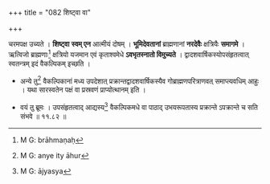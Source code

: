 +++
title = "082 शिष्ट्वा वा"

+++


चरमपक्ष उच्यते । **शिष्ट्वा** **स्वम् एन** आत्मीयं दोषम् । **भूमिदेवतानां** ब्राह्मणानां **नरदेवैः** क्षत्रियैः **समागमे** । ऋत्विजो ब्राह्मणाः[^११२] क्षत्रियो यजमान एवं कृताश्वमेधे **ऽवभृतस्नातो विमुच्यते** । द्वादशवार्षिकस्योपसंहृतत्वात् स्वतन्त्रम् इदं वैकल्पिकम् इच्छति । 


[^११२]:
     M G: brāhmaṇaḥ

- अन्ये तु[^११३] वैकल्पिकानां मध्य उपदेशात् प्रक्रान्तद्वादशवार्षिकस्यैव गोब्राह्मणपरित्राणवत् समाप्त्यवधिम् आहुः । यथा सारस्वतेन पक्षं वा प्रस्रवणं प्राप्योत्थानम् इति । 


[^११३]:
     M G: anye ity āhur

- वयं तु ब्रूमः । उपसंहृतत्वाद् आद्यस्य[^११४] वैकल्पिकमधे वा पाठाद् उभयरूपतास्य प्रक्रान्ते ऽपक्रान्ते च सति संभवे ॥ ११.८२ ॥


[^११४]:
     M G: ājyasya